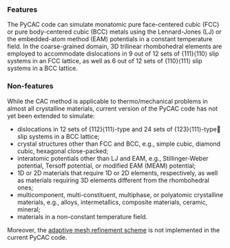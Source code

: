 ### Features

The PyCAC code can simulate monatomic pure face-centered cubic (FCC) or pure body-centered cubic (BCC) metals using the Lennard-Jones (LJ) or the embedded-atom method (EAM) potentials in a constant temperature field. In the coarse-grained domain, 3D trilinear rhombohedral elements are employed to accommodate dislocations in 9 out of 12 sets of $\{111\}\left<110\right>$ slip systems in an FCC lattice, as well as 6 out of 12 sets of $\{110\}\left<111\right>$ slip systems in a BCC lattice.

### Non-features

While the CAC method is applicable to thermo/mechanical problems in almost all crystalline materials, current version of the PyCAC code has not yet been extended to simulate:

* dislocations in 12 sets of $\{112\}\left<111\right>$-type and 24 sets of $\{123\}\left<111\right>$-type slip systems in a BCC lattice;
* crystal structures other than FCC and BCC, e.g., simple cubic, diamond cubic, hexagonal close-packed;
* interatomic potentials other than LJ and EAM, e.g., Stillinger-Weber potential, Tersoff potential, or modified EAM (MEAM) potential;
* 1D or 2D materials that require 1D or 2D elements, respectively, as well as materials requiring 3D elements different from the rhombohedral ones;
* multicomponent, multi-constituent, multiphase, or polyatomic crystalline materials, e.g., alloys, intermetallics, composite materials, ceramic, mineral;
* materials in a non-constant temperature field.

Moreover, the [adaptive mesh refinement scheme](http://dx.doi.org/10.1016/j.ijsolstr.2016.03.030) is not implemented in the current PyCAC code.